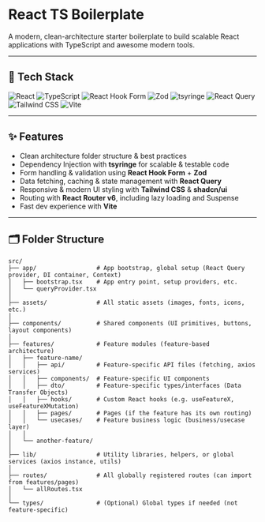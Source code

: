 # React TS Boilerplate
A modern, clean-architecture starter boilerplate to build scalable React applications with TypeScript and awesome modern tools.

---

## 🚀 Tech Stack

![React](https://img.shields.io/badge/React-61DAFB?style=for-the-badge&logo=react&logoColor=black)
![TypeScript](https://img.shields.io/badge/TypeScript-3178C6?style=for-the-badge&logo=typescript&logoColor=white)
![React Hook Form](https://img.shields.io/badge/React_Hook_Form-EC5990?style=for-the-badge&logo=reacthookform&logoColor=white)
![Zod](https://img.shields.io/badge/Zod-000000?style=for-the-badge&logo=zod&logoColor=white)
![tsyringe](https://img.shields.io/badge/tsyringe-4A90E2?style=for-the-badge&logo=typescript&logoColor=white)
![React Query](https://img.shields.io/badge/React_Query-FF4154?style=for-the-badge&logo=reactquery&logoColor=white)
![Tailwind CSS](https://img.shields.io/badge/Tailwind_CSS-06B6D4?style=for-the-badge&logo=tailwind-css&logoColor=white)
![Vite](https://img.shields.io/badge/Vite-646CFF?style=for-the-badge&logo=vite&logoColor=white)

---

## ✨ Features

- Clean architecture folder structure & best practices
- Dependency Injection with **tsyringe** for scalable & testable code
- Form handling & validation using **React Hook Form** + **Zod**
- Data fetching, caching & state management with **React Query**
- Responsive & modern UI styling with **Tailwind CSS** & **shadcn/ui**
- Routing with **React Router v6**, including lazy loading and Suspense
- Fast dev experience with **Vite**

---
## 🗂️ Folder Structure

    src/
    ├── app/                 # App bootstrap, global setup (React Query provider, DI container, Context)
    │   ├── bootstrap.tsx    # App entry point, setup providers, etc.
    │   └── queryProvider.tsx
    │
    ├── assets/              # All static assets (images, fonts, icons, etc.)
    │
    ├── components/          # Shared components (UI primitives, buttons, layout components)
    │
    ├── features/            # Feature modules (feature-based architecture)
    │   ├── feature-name/
    │   │   ├── api/         # Feature-specific API files (fetching, axios services)
    │   │   ├── components/  # Feature-specific UI components
    │   │   ├── dto/         # Feature-specific types/interfaces (Data Transfer Objects)
    │   │   ├── hooks/       # Custom React hooks (e.g. useFeatureX, useFeatureXMutation)
    │   │   ├── pages/       # Pages (if the feature has its own routing)
    │   │   └── usecases/    # Feature business logic (business/usecase layer)
    │   │
    │   └── another-feature/
    │
    ├── lib/                 # Utility libraries, helpers, or global services (axios instance, utils)
    │
    ├── routes/              # All globally registered routes (can import from features/pages)
    │   └── allRoutes.tsx
    │
    └── types/               # (Optional) Global types if needed (not feature-specific)


